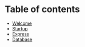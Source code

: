 # Table of contents

* [Welcome](README.md)
* [Startup](startup.md)
* [Express](express.md)
* [Database](database.md)

